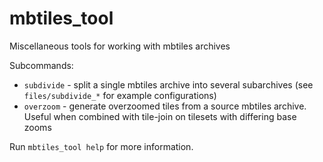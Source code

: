 # mbtiles_tool

Miscellaneous tools for working with mbtiles archives

Subcommands:

* `subdivide` - split a single mbtiles archive into several subarchives (see `files/subdivide_*` for example configurations)
* `overzoom` - generate overzoomed tiles from a source mbtiles archive. Useful when combined with tile-join on tilesets with differing base zooms

Run `mbtiles_tool help` for more information.
